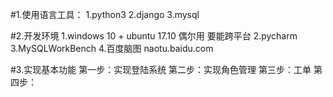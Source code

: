 #1.使用语言工具：
1.python3
2.django
3.mysql


#2.开发环境
1.windows 10  + ubuntu 17.10 偶尔用 要能跨平台
2.pycharm
3.MySQLWorkBench
4.百度脑图 naotu.baidu.com

#3.实现基本功能
第一步：实现登陆系统
第二步：实现角色管理
第三步：工单
第四步：


